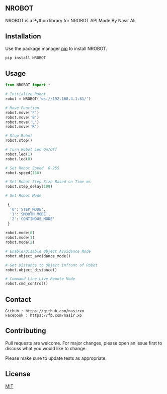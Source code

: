 ## NROBOT

NROBOT is a Python library for NROBOT API Made By Nasir Ali.

## Installation

Use the package manager [pip](https://pip.pypa.io/en/stable/) to install NROBOT.

```bash
pip install NROBOT
```

## Usage

```python
from NROBOT import *

# Initialize Robot 
robot = NROBOT('ws://192.168.4.1:81/')

# Move Function
robot.move('F')
robot.move('B')
robot.move('L')
robot.move('R')

# Stop Robot
robot.stop()

# Turn Robot Led On/Off
robot.led(1)
robot.led(0)

# Set Robot Speed  0-255
robot.speed(150)

# Set Robot Step Size Based on Time ms
robot.step_delay(100)

# Set Robot Mode 

 {
  '0':'STEP_MODE',                     
  '1':'SMOOTH_MODE',  
  '2':'CONTINOUS_MODE'
 }
 
robot.mode(0)
robot.mode(1)
robot.mode(2)

# Enable/Disable Object Avoidance Mode
robot.object_avoidance_mode()

# Get Distance to Object infront of Robot
robot.object_distance()

# Command Line Live Remote Mode
robot.cmd_control()


```

## Contact
```
Github : https://github.com/nasirxo
Facebook : https://fb.com/nasir.xo
```

## Contributing
Pull requests are welcome. For major changes, please open an issue first to discuss what you would like to change.

Please make sure to update tests as appropriate.

## License
[MIT](https://choosealicense.com/licenses/mit/)
